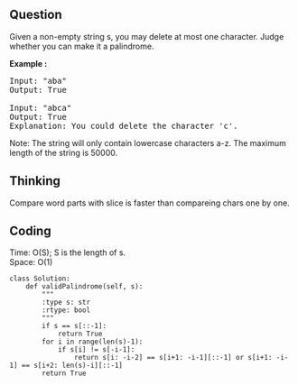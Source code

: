 ## Question
Given a non-empty string s, you may delete at most one character. Judge whether you can make it a palindrome.<br>

**Example :**
<pre>
Input: "aba"
Output: True

Input: "abca"
Output: True
Explanation: You could delete the character 'c'.
</pre>

Note:
The string will only contain lowercase characters a-z. The maximum length of the string is 50000.


## Thinking
Compare word parts with slice is faster than compareing chars one by one.

## Coding
Time: O(S); S is the length of s. </br>
Space: O(1) 
```python3
class Solution:
    def validPalindrome(self, s):
        """
        :type s: str
        :rtype: bool
        """
        if s == s[::-1]:
            return True
        for i in range(len(s)-1):
            if s[i] != s[-i-1]:
                return s[i: -i-2] == s[i+1: -i-1][::-1] or s[i+1: -i-1] == s[i+2: len(s)-i][::-1]
        return True
```

